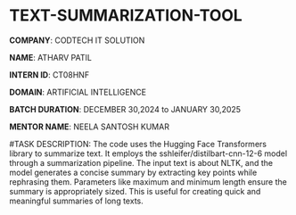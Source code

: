 # TEXT-SUMMARIZATION-TOOL

**COMPANY**: CODTECH IT SOLUTION

**NAME**: ATHARV PATIL

**INTERN ID**: CT08HNF

**DOMAIN**: ARTIFICIAL INTELLIGENCE

**BATCH DURATION**: DECEMBER 30,2024 to JANUARY 30,2025

**MENTOR NAME**: NEELA SANTOSH KUMAR

#TASK DESCRIPTION:
The code uses the Hugging Face Transformers library to summarize text. It employs the sshleifer/distilbart-cnn-12-6 model through a summarization pipeline. The input text is about NLTK, and the model generates a concise summary by extracting key points while rephrasing them. Parameters like maximum and minimum length ensure the summary is appropriately sized. This is useful for creating quick and meaningful summaries of long texts.
